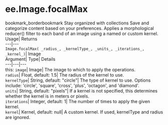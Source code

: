  
#  ee.Image.focalMax 
bookmark_borderbookmark Stay organized with collections  Save and categorize content based on your preferences.
Applies a morphological reducer() filter to each band of an image using a named or custom kernel. 
Usage| Returns  
---|---  
`Image.focalMax( _radius_, _kernelType_, _units_, _iterations_, _kernel_)`| Image  
Argument| Type| Details  
---|---|---  
this: `image`| Image| The image to which to apply the operations.  
`radius`| Float, default: 1.5| The radius of the kernel to use.  
`kernelType`| String, default: "circle"| The type of kernel to use. Options include: 'circle', 'square', 'cross', 'plus', 'octagon', and 'diamond'.  
`units`| String, default: "pixels"| If a kernel is not specified, this determines whether the kernel is in meters or pixels.  
`iterations`| Integer, default: 1| The number of times to apply the given kernel.  
`kernel`| Kernel, default: null| A custom kernel. If used, kernelType and radius are ignored.  
